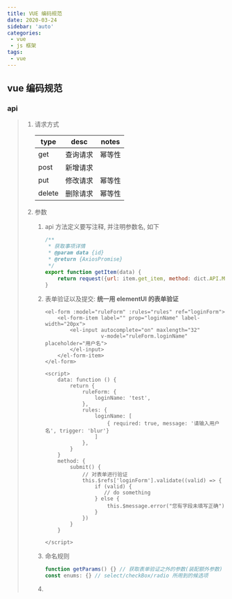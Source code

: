 ```yaml
---
title: VUE 编码规范
date: 2020-03-24
sidebar: 'auto'
categories:
 - vue
 - js 框架
tags:
 - vue
---
```


## vue 编码规范

### api

> 1. 请求方式
>
>    | type   | desc     | notes  |
>    | ------ | -------- | ------ |
>    | get    | 查询请求 | 幂等性 |
>    | post   | 新增请求 |        |
>    | put    | 修改请求 | 幂等性 |
>    | delete | 删除请求 | 幂等性 |
>
>    
>
> 2. 参数
>
>    1. api 方法定义要写注释, 并注明参数名, 如下 
>
>       ```js
>       /**
>        * 获取事项详情
>        * @param data {id}
>        * @return {AxiosPromise}
>        */
>       export function getItem(data) {
>           return request({url: item.get_item, method: dict.API.METHOD.GET, params: data})
>       }
>       ```
>
>    2. 表单验证以及提交: **统一用 elementUI 的表单验证**
>
>       ```vue
>       <el-form :model="ruleForm" :rules="rules" ref="loginForm">
>           <el-form-item label="" prop="loginName" label-width="20px">
>               <el-input autocomplete="on" maxlength="32" 
>                         v-model="ruleForm.loginName" placeholder="用户名">
>               </el-input>
>           </el-form-item>
>       </el-form>
>       ```
>
>       ```vue
>       <script>
>           data: function () {
>               return {
>                   ruleForm: {
>                       loginName: 'test',
>                   },
>                   rules: {
>                       loginName: [
>                           { required: true, message: '请输入用户名', trigger: 'blur'}
>                       ]
>                   },
>               }
>           }
>           method: {
>               submit() {
>                   // 对表单进行验证
>                   this.$refs['loginForm'].validate((valid) => {
>                       if (valid) {
>                          // do something
>                       } else {
>                           this.$message.error("您有字段未填写正确")
>                       }
>                   })
>               }
>           }
>                 
>       </script>
>       
>       ```
>
>    3. 命名规则
>
>       ```js
>       function getParams() {} // 获取表单验证之外的参数(装配额外参数)
>       const enums: {} // select/checkBox/radio 所用到的候选项
>       
>       ```
>
>       
>
>    4. 

